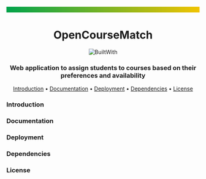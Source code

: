 <div align="center">

![Header](./ocm-header.svg)

# OpenCourseMatch

![BuiltWith](https://img.shields.io/badge/built%20with%20♥️%20and-PHP-blue?style=for-the-badge)

### Web application to assign students to courses based on their preferences and availability

[Introduction](#introduction) • [Documentation](#documentation) • [Deployment](#deployment) • [Dependencies](#dependencies) • [License](#license)

</div>

### Introduction

### Documentation

### Deployment

### Dependencies

### License
